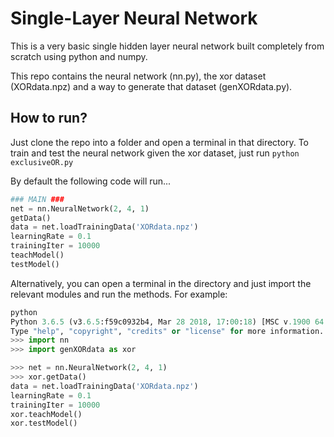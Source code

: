 # Single-Layer Neural Network

This is a very basic single hidden layer neural network built completely from scratch using python and numpy. 

This repo contains the neural network (nn.py), the xor dataset (XORdata.npz) and a way to generate that dataset (genXORdata.py).

## How to run?
Just clone the repo into a folder and open a terminal in that directory. To train and test the neural network given the xor dataset, just run ```python exclusiveOR.py```

By default the following code will run...
```python
### MAIN ###
net = nn.NeuralNetwork(2, 4, 1)
getData()
data = net.loadTrainingData('XORdata.npz')
learningRate = 0.1
trainingIter = 10000
teachModel()
testModel()
```

Alternatively, you can open a terminal in the directory and just import the relevant modules and run the methods.
For example:
```python
python
Python 3.6.5 (v3.6.5:f59c0932b4, Mar 28 2018, 17:00:18) [MSC v.1900 64 bit (AMD64)] on win32
Type "help", "copyright", "credits" or "license" for more information.
>>> import nn
>>> import genXORdata as xor

>>> net = nn.NeuralNetwork(2, 4, 1)
>>> xor.getData()
data = net.loadTrainingData('XORdata.npz')
learningRate = 0.1
trainingIter = 10000
xor.teachModel()
xor.testModel()
```
